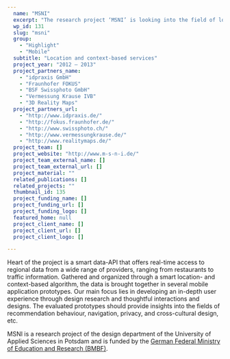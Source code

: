 ```yaml
---
  name: "MSNI"
  excerpt: "The research project ‘MSNI’ is looking into the field of location and context based services in the area of regional-information-services."
  wp_id: 131
  slug: "msni"
  group: 
    - "Highlight"
    - "Mobile"
  subtitle: "Location and context-based services"
  project_year: "2012 – 2013"
  project_partners_name: 
    - "idpraxis GmbH"
    - "Fraunhofer FOKUS"
    - "BSF Swissphoto GmbH"
    - "Vermessung Krause IVB"
    - "3D Reality Maps"
  project_partners_url: 
    - "http://www.idpraxis.de/"
    - "http://fokus.fraunhofer.de/"
    - "http://www.swissphoto.ch/"
    - "http://www.vermessungkrause.de/"
    - "http://www.realitymaps.de/"
  project_team: []
  project_website: "http://www.m-s-n-i.de/"
  project_team_external_name: []
  project_team_external_url: []
  project_material: ""
  related_publications: []
  related_projects: ""
  thumbnail_id: 135
  project_funding_name: []
  project_funding_url: []
  project_funding_logo: []
  featured_home: null
  project_client_name: []
  project_client_url: []
  project_client_logo: []

---
```


Heart of the project is a smart data-API that offers real-time access to regional data from a wide range of providers, ranging from restaurants to traffic information. Gathered and organized through a smart location- and context-based algorithm, the data is brought together in several mobile application prototypes. Our main focus lies in developing an in-depth user experience through design research and thoughtful interactions and designs. The evaluated prototypes should provide insights into the fields of recommendation behaviour, navigation, privacy, and cross-cultural design, etc.

MSNI is a research project of the design department of the University of Applied Sciences in Potsdam and is funded by the <a href="http://www.bmbf.de" target="_blank">German Federal Ministry of Education and Research (BMBF)</a>.


